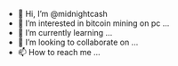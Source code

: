 - 👋 Hi, I’m @midnightcash
- 👀 I’m interested in bitcoin mining on pc ...
- 🌱 I’m currently learning ...
- 💞️ I’m looking to collaborate on ...
- 📫 How to reach me ...

<!---
midnightcash/midnightcash is a ✨ special ✨ repository because its `README.md` (this file) appears on your GitHub profile.
You can click the Preview link to take a look at your changes.
--->
